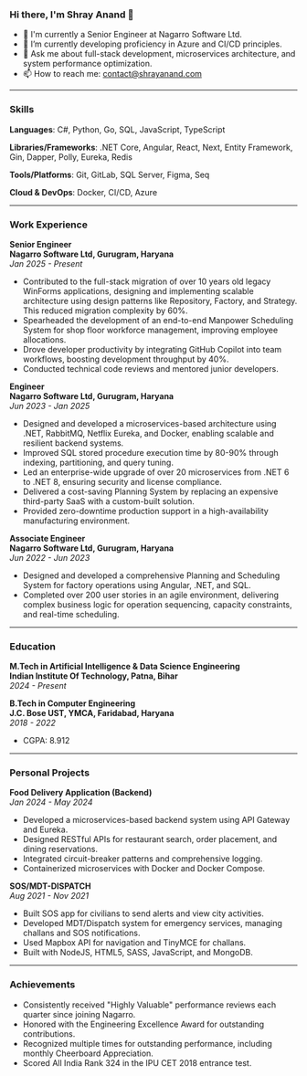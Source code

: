 ### Hi there, I'm Shray Anand 👋

- 🔭 I'm currently a Senior Engineer at Nagarro Software Ltd.
- 🌱 I’m currently developing proficiency in Azure and CI/CD principles.
- 💬 Ask me about full-stack development, microservices architecture, and system performance optimization.
- 📫 How to reach me: [contact@shrayanand.com](mailto:contact@shrayanand.com)

-----

### Skills

**Languages**: C#, Python, Go, SQL, JavaScript, TypeScript  

**Libraries/Frameworks**: .NET Core, Angular, React, Next, Entity Framework, Gin, Dapper, Polly, Eureka, Redis 

**Tools/Platforms**: Git, GitLab, SQL Server, Figma, Seq  

**Cloud & DevOps**: Docker, CI/CD, Azure  

-----

### Work Experience

**Senior Engineer**  
**Nagarro Software Ltd, Gurugram, Haryana**  
*Jan 2025 - Present*  

- Contributed to the full-stack migration of over 10 years old legacy WinForms applications, designing and implementing scalable architecture using design patterns like Repository, Factory, and Strategy. This reduced migration complexity by 60%.  
- Spearheaded the development of an end-to-end Manpower Scheduling System for shop floor workforce management, improving employee allocations.  
- Drove developer productivity by integrating GitHub Copilot into team workflows, boosting development throughput by 40%.  
- Conducted technical code reviews and mentored junior developers.  

**Engineer**  
**Nagarro Software Ltd, Gurugram, Haryana**  
*Jun 2023 - Jan 2025*  

- Designed and developed a microservices-based architecture using .NET, RabbitMQ, Netflix Eureka, and Docker, enabling scalable and resilient backend systems.  
- Improved SQL stored procedure execution time by 80-90% through indexing, partitioning, and query tuning.  
- Led an enterprise-wide upgrade of over 20 microservices from .NET 6 to .NET 8, ensuring security and license compliance.  
- Delivered a cost-saving Planning System by replacing an expensive third-party SaaS with a custom-built solution.  
- Provided zero-downtime production support in a high-availability manufacturing environment.  

**Associate Engineer**  
**Nagarro Software Ltd, Gurugram, Haryana**  
*Jun 2022 - Jun 2023*  

- Designed and developed a comprehensive Planning and Scheduling System for factory operations using Angular, .NET, and SQL.  
- Completed over 200 user stories in an agile environment, delivering complex business logic for operation sequencing, capacity constraints, and real-time scheduling.  

-----

### Education

**M.Tech in Artificial Intelligence & Data Science Engineering**  
**Indian Institute Of Technology, Patna, Bihar**  
*2024 - Present*  

**B.Tech in Computer Engineering**  
**J.C. Bose UST, YMCA, Faridabad, Haryana**  
*2018 - 2022*  
- CGPA: 8.912  

-----

### Personal Projects

**Food Delivery Application (Backend)**  
*Jan 2024 - May 2024*  

- Developed a microservices-based backend system using API Gateway and Eureka.  
- Designed RESTful APIs for restaurant search, order placement, and dining reservations.  
- Integrated circuit-breaker patterns and comprehensive logging.  
- Containerized microservices with Docker and Docker Compose.  

**SOS/MDT-DISPATCH**  
*Aug 2021 - Nov 2021*  

- Built SOS app for civilians to send alerts and view city activities.  
- Developed MDT/Dispatch system for emergency services, managing challans and SOS notifications.  
- Used Mapbox API for navigation and TinyMCE for challans.  
- Built with NodeJS, HTML5, SASS, JavaScript, and MongoDB.  

-----

### Achievements

- Consistently received "Highly Valuable" performance reviews each quarter since joining Nagarro.  
- Honored with the Engineering Excellence Award for outstanding contributions.  
- Recognized multiple times for outstanding performance, including monthly Cheerboard Appreciation.  
- Scored All India Rank 324 in the IPU CET 2018 entrance test.  
